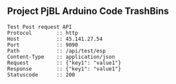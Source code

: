 ## Project PjBL Arduino Code TrashBins

```asciidoc
Test Post request API
Protocol        :: http
Host            :: 45.141.27.54
Port            :: 9090
Path            :: /api/test/esp
Content-Type    :: application/json
Request         :: {"key1": "value1"}
Response        :: {"key1": "value1"}
Statuscode      :: 200
```
